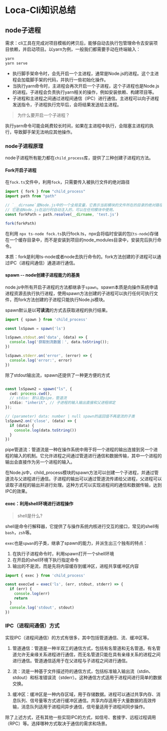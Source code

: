 # Loca-Cli知识总结

## node子进程

需求：cli工具在完成对项目模板的拷贝后，能够自动去执行包管理命令去安装项目依赖，并启动项目。以yarn为例，一般我们都需要手动在终端输入：

~~~bash
yarn
yarn serve
~~~

+ 执行脚手架命令时，会先开启一个主进程，通常是Node.js的进程。这个主进程会加载脚手架的代码，并执行一些初始化操作。
+ 当执行yarn命令时，主进程会再次开启一个子进程，这个子进程也是Node.js的进程。子进程会负责执行yarn相关的操作，例如安装依赖、构建项目等。
+ 子进程和主进程之间通过进程间通信（IPC）进行通信。主进程可以向子进程发送指令，子进程执行完毕后，会将结果发送给主进程。

> 为什么要开启一个子进程？

执行yarn命令可能会耗费较长时间，如果在主进程中执行，会阻塞主进程的执行，导致脚手架无法响应其他操作。

### node子进程原理

node子进程所有能力都在`child_process`库，提供了三种创建子进程的方法。

#### Fork开启子进程

在`fock.ts`文件中，利用`fock`，只需要传入被执行文件的绝对路径

~~~ts
import { fork } from "child_process"
import path from "path"

// `__dirname`是Node.js中的一个全局变量，它表示当前模块的文件所在的目录的绝对路径。
// 它是由Node.js在运行时自动注入的，可以在任何模块中使用。
const forkPath = path.resolve(__dirname, 'test.js')

fork(forkPath)
~~~

在利用 `npx ts-node fock.ts`执行fock.ts，npx会将临时安装的包(`ts-node`)存储在一个缓存目录中，而不是安装到项目的node_modules目录中，安装完后执行命令。

本质：fork是利用ts-node或者node去执行命令的。fork方法创建的子进程可以通过IPC（进程间通信）通道进行通信。

#### spawn -- node创建子进程能力的基类

node.js中所有开启子进程的方法都继承于`spawn`。spawn本质是向操作系统申请进程资源去执行执行进程，使用spawn方法创建的子进程可以执行任何可执行文件，而fork方法创建的子进程只能执行Node.js模块。

spawn默认是以**可读流**的方式去获取进程的执行结果。

~~~ts
import { spawn } from 'child_process'

const lsSpawn = spawn('ls')

lsSpawn.stdout.on('data', (data) => {
  console.log('获取到流数据：', data.toString());
})

lsSpawn.stderr.on('error', (error) => {
  console.log('error:', error)
})
~~~

除了stdout输出流，spawn还提供了一种更方便的方式
~~~ts

const lsSpawn2 = spawn("ls", {
  cwd: process.cwd(),
  // stdio: 默认是pipe，管道流
  stdio: "inherit", // 子进程的输入输出直接和父进程绑定
});

// (parameter) data: number | null spawn的返回值不再是流的子类
lsSpawn2.on('close', (data) => {
  if (data) {
    console.log(data.toString())
  }
})
~~~

pipe管道流：管道流是一种在操作系统中用于将一个进程的输出连接到另一个进程的输入的机制。它允许进程之间通过管道进行通信和数据传输，其中一个进程的输出会直接作为另一个进程的输入。

在Node.js中，child_process模块的spawn方法可以创建一个子进程，并通过管道流与父进程进行通信。子进程的输出可以通过管道流传递给父进程，父进程可以读取子进程的输出并进行处理。这种方式可以实现进程间的通信和数据传输，达到IPC的效果。

#### exec：利用shell环境进行进程操作

> shell是什么?

shell是命令行解释器，它提供了与操作系统内核进行交互的接口，常见的shell有`bash`，`zsh`等。

`exec`也是`spwan`的子类，继承了spawn的能力，并派生出三个独有的特点：
1. 在执行子进程命令时，利用spawn打开一个shell环境
2. 在开启的shell环境下执行指定命令
3. 输出的不是流，而是先将内容缓存到缓冲区，进程共享缓冲区内容

~~~ts
import { exec } from 'child_process'

const execCwd = exec('ls', (err, stdout, stderr) => {
  if (err) {
    console.log(err)
    return
  }
  console.log('stdout', stdout)
})
~~~

### IPC（进程间通信）方式

实现IPC（进程间通信）的方式有很多，其中包括管道通信、流、缓冲区等。

1. 管道通信：管道是一种半双工的通信方式，包括有名管道和无名管道。有名管道允许无亲缘关系进程进行通信，而无名管道只能在具有亲缘关系的进程之间进行通信。管道通信适用于在父进程与子进程之间进行通信。

2. 流：流是一种基于文件描述符的通信方式，包括标准输入输出流（stdin、stdout）和标准错误流（stderr）。这种通信方式适用于进程间进行简单的数据交换。

3. 缓冲区：缓冲区是一种内存区域，用于存储数据。进程可以通过共享内存、消息队列、信号量等方式进行缓冲区通信。共享内存适用于大量数据的高效传输，消息队列适用于进程间异步通信，信号量适用于进程间同步操作。

除了上述方式，还有其他一些实现IPC的方式，如信号、套接字、远程过程调用（RPC）等。选择哪种方式取决于通信的需求和场景。

